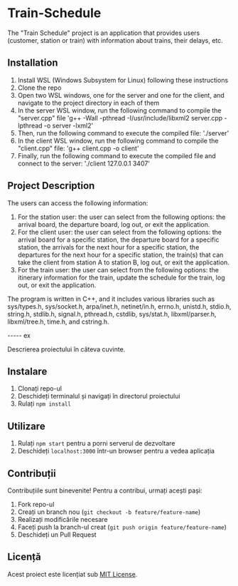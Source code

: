 # Train-Schedule
The "Train Schedule" project is an application that provides users (customer, station or train) with information about trains, their delays, etc.

## Installation
1. Install WSL (Windows Subsystem for Linux) following these instructions
2. Clone the repo
3. Open two WSL windows, one for the server and one for the client, and navigate to the project directory in each of them
4. In the server WSL window, run the following command to compile the "server.cpp" file 'g++ -Wall -pthread -I/usr/include/libxml2 server.cpp -lpthread -o server -lxml2'
5. Then, run the following command to execute the compiled file: './server'
6. In the client WSL window, run the following command to compile the "client.cpp" file: 'g++ client.cpp -o client'
7. Finally, run the following command to execute the compiled file and connect to the server: './client 127.0.0.1 3407'

## Project Description

The users can access the following information:
1. For the station user: the user can select from the following options: the arrival board, the departure board, log out, or exit the application.
2. For the client user: the user can select from the following options: the arrival board for a specific station, the departure board for a specific station, the arrivals for the next hour for a specific station, the departures for the next hour for a specific station, the train(s) that can take the client from station A to station B, log out, or exit the application.
3. For the train user: the user can select from the following options: the itinerary information for the train, update the schedule for the train, log out, or exit the application.

The program is written in C++, and it includes various libraries such as sys/types.h, sys/socket.h, arpa/inet.h, netinet/in.h, errno.h, unistd.h, stdio.h, string.h, stdlib.h, signal.h, pthread.h, cstdlib, sys/stat.h, libxml/parser.h, libxml/tree.h, time.h, and cstring.h.


----- ex


Descrierea proiectului în câteva cuvinte.

## Instalare

1. Clonați repo-ul
2. Deschideți terminalul și navigați în directorul proiectului
3. Rulați `npm install`

## Utilizare

1. Rulați `npm start` pentru a porni serverul de dezvoltare
2. Deschideți `localhost:3000` într-un browser pentru a vedea aplicația

## Contribuții

Contribuțiile sunt binevenite! Pentru a contribui, urmați acești pași:

1. Fork repo-ul
2. Creați un branch nou (`git checkout -b feature/feature-name`)
3. Realizați modificările necesare
4. Faceți push la branch-ul creat (`git push origin feature/feature-name`)
5. Deschideți un Pull Request

## Licență

Acest proiect este licențiat sub [MIT License](LICENSE).


